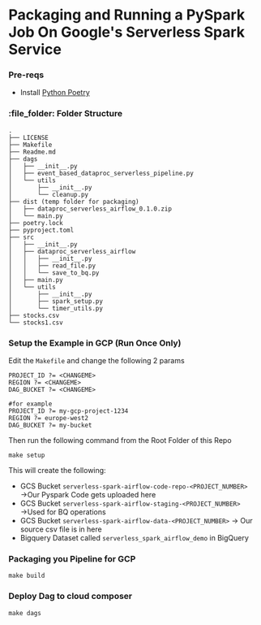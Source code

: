 # Packaging and Running a PySpark Job On Google's Serverless Spark Service

### Pre-reqs
* Install [Python Poetry](https://python-poetry.org/docs/)


<h3 id="folder-structure"> :file_folder: Folder Structure</h3>

```shell
.
├── LICENSE
├── Makefile
├── Readme.md
├── dags
│   ├── __init__.py
│   ├── event_based_dataproc_serverless_pipeline.py
│   └── utils
│       ├── __init__.py
│       └── cleanup.py
├── dist (temp folder for packaging)
│   ├── dataproc_serverless_airflow_0.1.0.zip
│   └── main.py
├── poetry.lock
├── pyproject.toml
├── src
│   ├── __init__.py
│   ├── dataproc_serverless_airflow
│   │   ├── __init__.py
│   │   ├── read_file.py
│   │   └── save_to_bq.py
│   ├── main.py
│   └── utils
│       ├── __init__.py
│       ├── spark_setup.py
│       └── timer_utils.py
├── stocks.csv
└── stocks1.csv

```

### Setup the Example in GCP (Run Once Only)
Edit the `Makefile` and change the following 2 params
```shell
PROJECT_ID ?= <CHANGEME>
REGION ?= <CHANGEME>
DAG_BUCKET ?= <CHANGEME>

#for example
PROJECT_ID ?= my-gcp-project-1234
REGION ?= europe-west2
DAG_BUCKET ?= my-bucket
```

Then run the following command from the Root Folder of this Repo
```shell
make setup
```

This will create the following:
* GCS Bucket `serverless-spark-airflow-code-repo-<PROJECT_NUMBER>` →Our Pyspark Code gets uploaded here
* GCS Bucket `serverless-spark-airflow-staging-<PROJECT_NUMBER>` →Used for BQ operations
* GCS Bucket `serverless-spark-airflow-data-<PROJECT_NUMBER>` → Our source csv file is in here 
* Bigquery Dataset called `serverless_spark_airflow_demo` in BigQuery


### Packaging you Pipeline for GCP
```shell
make build
```

### Deploy Dag to cloud composer
```shell
make dags
```